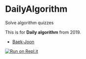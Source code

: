 # DailyAlgorithm
Solve algorithm quizzes

This is for **Daily algorithm** from 2019.

+ [Baek-Joon](https://www.acmicpc.net/)

[![Run on Repl.it](https://repl.it/badge/github/jeongminjeonme/DailyAlgorithm)](https://repl.it/github/jeongminjeonme/DailyAlgorithm)